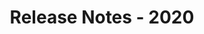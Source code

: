 ﻿---
title: Release Notes - 2020
type: docs
weight: 10
url: /de/net/release-notes-2020/
description: Die Release Notes von Aspose.3D im Jahr 2020 ver öffentlicht.
---
